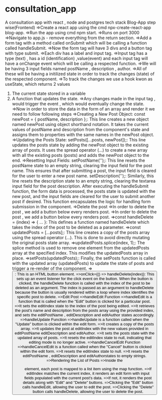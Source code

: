 # consultation_app
A consultation app with react , node and postgres tech stack
Blog-App step wise(Frontend)
=>Create a react app using the cmd npx-create-react-app blog-app.
=>Run the app using cmd npm start.
=>Runs on port 3000
=>Navigate to app.js - remove everything from the return section.
=>Add a form tag with a method called onSubmit which will be calling a function called handleSubmit.
=>Now the form tag will have 3 divs and a button tag with type submit.
=>Each div has a label and input tag.
=>Input tag has a type (text) , has a id (identification) ,value(event) and each input tag will have a  onChange event which will be calling a respected function.
=>We will be having 3 input fields named postName , description , author.
=>All of these will be having a initilized state in order to track the changes (state) of the respected component.
=>To track the changes we use a hook kwon as useState, which returns 2 values 
1. The current state stored in a variable 
2. A function that updates the state.
=>Any changes made in the input tag  , would trigger the event , which would eventually change the state.
=>Now in order to store the data in the form of an array and render it we need to follow following steps
=>Creating a New Post Object:
const newPost = { postName, description };: This line creates a new object named newPost using object shorthand notation. It takes the current values of postName and description from the component's state and assigns them to properties with the same names in the newPost object.
=>Updating the Posts State:
setPosts([...posts, newPost]);: This line updates the posts state by adding the newPost object to the existing array of posts. It uses the spread operator (...) to create a new array with all the existing posts (posts) and adds the newPost object to the end.
=>Resetting Input Fields:
setPostName('');: This line resets the postName state to an empty string, clearing the input field for the post name. This ensures that after submitting a post, the input field is cleared for the user to enter a new post name.
setDescription('');: Similarly, this line resets the description state to an empty string, clearing the textarea input field for the post description.
After executing the handleSubmit function, the form data is processed, the posts state is updated with the new post, and the input fields are cleared for the user to submit another post if desired. This function encapsulates the logic for handling form submission in the component.
=>Delete the post
=>In order to delete the post , we add a button below every renders post.
=>In order to delete the post , we add a button below every renders post.
=>const handleDelete = (index) => { ... }: This defines a function named handleDelete which takes the index of the post to be deleted as a parameter.
=>const updatedPosts = [...posts];: This line creates a copy of the posts array using the spread operator (...). This is done to avoid directly mutating the original posts state array.
=>updatedPosts.splice(index, 1);: The splice method is used to remove one element from the updatedPosts array at the specified index. This modifies the updatedPosts array in place.
=>setPosts(updatedPosts);: Finally, the setPosts function is called with the updated array (updatedPosts) to update the state of posts and trigger a re-render of the component.
=><button>: This is an HTML button element.
=>onClick={() => handleDelete(index)}: This sets up an event listener for the click event on the button. When the button is clicked, the handleDelete function is called with the index of the post to be deleted as an argument. The index is passed as an argument to handleDelete because the button is usually rendered within a loop where index identifies the specific post to delete.
=>Edit Post
=>handleEdit Function
=>handleEdit is a function that is called when the "Edit" button is clicked for a particular post.
=>It sets the editIndex state to the index of the post being edited.
=>It retrieves the post's name and description from the posts array using the provided index, and sets the editPostName , editDescription and editAuthor states accordingly.
=>handleUpdate Function
=>handleUpdate is a function called when the "Update" button is clicked within the edit form.
=>It creates a copy of the posts array.
=>It updates the post at editIndex with the new values provided in editPostName  editDescription and editAuthor.
=>It sets the posts state with the updated array of posts.
=>It resets the editIndex state to null, indicating that editing mode is no longer active.
=>handleCancelEdit Function
=>handleCancelEdit is a function called when the "Cancel" button is clicked within the edit form.
=>It resets the editIndex state to null.
=>It resets the editPostName , editDescription and editAuthorstates to empty strings.
=>Rendering the List of Posts
=>Inside the <ul> element, each post is mapped to a list item using the map function.
=>If editIndex matches the current index, it renders an edit form with input fields populated with the current post's data.
=>If not, it renders the post details along with "Edit" and "Delete" buttons.
=>Clicking the "Edit" button calls handleEdit, allowing the user to edit the post.
=>Clicking the "Delete" button calls handleDelete, allowing the user to delete the post.

